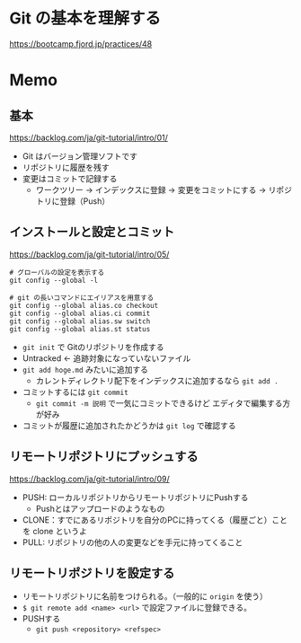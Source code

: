 # Git の基本を理解する

https://bootcamp.fjord.jp/practices/48

# Memo

## 基本

https://backlog.com/ja/git-tutorial/intro/01/

* Git はバージョン管理ソフトです
* リポジトリに履歴を残す
* 変更はコミットで記録する
  * ワークツリー -> インデックスに登録 -> 変更をコミットにする -> リポジトリに登録（Push）

## インストールと設定とコミット

https://backlog.com/ja/git-tutorial/intro/05/

```
# グローバルの設定を表示する
git config --global -l
```

```
# git の長いコマンドにエイリアスを用意する
git config --global alias.co checkout
git config --global alias.ci commit
git config --global alias.sw switch
git config --global alias.st status
```

* `git init` で Gitのリポジトリを作成する
* Untracked <- 追跡対象になっていないファイル
* `git add hoge.md` みたいに追加する
  * カレントディレクトリ配下をインデックスに追加するなら `git add .`
* コミットするには `git commit`
  * `git commit -m 説明` で一気にコミットできるけど エディタで編集する方が好み
* コミットが履歴に追加されたかどうかは `git log` で確認する

## リモートリポジトリにプッシュする

https://backlog.com/ja/git-tutorial/intro/09/

* PUSH: ローカルリポジトリからリモートリポジトリにPushする
  * Pushとはアップロードのようなもの
* CLONE：すでにあるリポジトリを自分のPCに持ってくる（履歴ごと）ことを clone というよ
* PULL: リポジトリの他の人の変更などを手元に持ってくること

## リモートリポジトリを設定する

* リモートリポジトリに名前をつけられる。（一般的に `origin` を使う）
* `$ git remote add <name> <url>` で設定ファイルに登録できる。
* PUSHする
  * `git push <repository> <refspec>`

